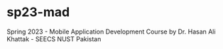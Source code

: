 # sp23-mad
Spring 2023 - Mobile Application Development Course by Dr. Hasan Ali Khattak - SEECS NUST Pakistan
